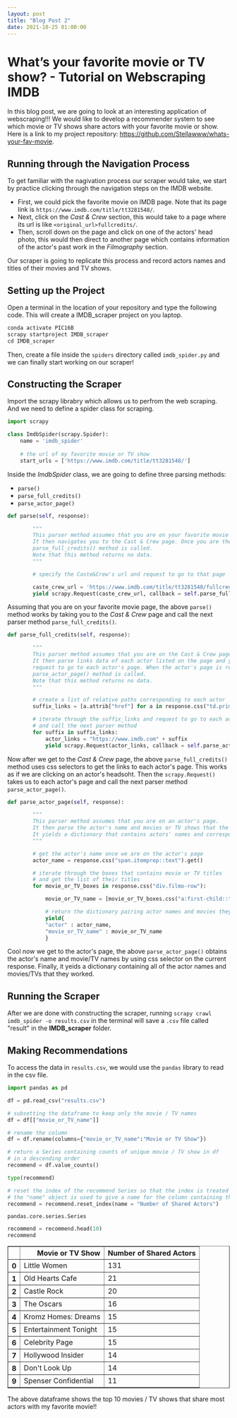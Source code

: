 ```yaml
---
layout: post
title: "Blog Post 2"
date: 2021-10-25 01:00:00
---
```


# What’s your favorite movie or TV show? - Tutorial on Webscraping IMDB

In this blog post, we are going to look at an interesting application of webscraping!!! We would like to develop a recommender system to see which movie or TV shows share actors with your favorite movie or show. \
Here is a link to my project repository: https://github.com/Stellawww/whats-your-fav-movie.

## Running through the Navigation Process

To get familiar with the nagivation process our scraper would take, we start by practice clicking through the navigation steps on the IMDB website.
* First, we could pick the favorite movie on IMDB page. Note that its page link is 
`https://www.imdb.com/title/tt3281548/`.
* Next, click on the *Cast & Crew* section, this would take to a page where its url is like `<original_url>fullcredits/`.
* Then, scroll down on the page and click on one of the actors' head photo, this would then direct to another page which contains information of the actor's past work in the *Filmography* section.

Our scraper is going to replicate this process and record actors names and titles of their movies and TV shows.

## Setting up the Project

Open a terminal in the location of your repository and type the following code. This will create a IMDB_scraper project on you laptop.


```python
conda activate PIC16B
scrapy startproject IMDB_scraper
cd IMDB_scraper
```

Then, create a file inside the `spiders` directory called `imdb_spider.py` and we can finally start working on our scraper!

## Constructing the Scraper

Import the scrapy librabry which allows us to perfrom the web scraping.
And we need to define a spider class for scraping. 


```python
import scrapy

class ImdbSpider(scrapy.Spider):
    name = 'imdb_spider'
    
    # the url of my favorite movie or TV show
    start_urls = ['https://www.imdb.com/title/tt3281548/']

```

Inside the *ImdbSpider* class, we are going to define three parsing methods: 
* `parse()`
* `parse_full_credits()`
* `parse_actor_page()`


```python
def parse(self, response):

        """
        This parser method assumes that you are on your favorite movie page.
        It then navigates you to the Cast & Crew page. Once you are there,
        parse_full_credits() method is called. 
        Note that this method returns no data.
        """

        # specify the Caste&Crew's url and request to go to that page

        caste_crew_url = 'https://www.imdb.com/title/tt3281548/fullcredits/'
        yield scrapy.Request(caste_crew_url, callback = self.parse_full_credits)
```

Assuming that you are on your favorite movie page, the above `parse()` method works by taking you to the *Cast & Crew* page and call the next parser method `parse_full_credits()`.


```python
def parse_full_credits(self, response):

        """
        This parser method assumes that you are on the Cast & Crew page. 
        It then parse links data of each actor listed on the page and yield a
        request to go to each actor's page. When the actor's page is reached,
        parse_actor_page() method is called.
        Note that this method returns no data.
        """

        # create a list of relative paths corresponding to each actor
        suffix_links = [a.attrib["href"] for a in response.css("td.primary_photo a")]

        # iterate through the suffix_links and request to go to each actor's page
        # and call the next parser method
        for suffix in suffix_links:
            actor_links = "https://www.imdb.com" + suffix
            yield scrapy.Request(actor_links, callback = self.parse_actor_page)
```

Now after we get to the *Cast & Crew* page, the above `parse_full_credits()` method uses css selectors to get the links to each actor's page. This works as if we are clicking on an actor's headsoht. Then the `scrapy.Request()` takes us to each actor's page and call the next parser method `parse_actor_page()`. 


```python
def parse_actor_page(self, response):

        """
        This parser method assumes that you are on an actor's page. 
        It then parse the actor's name and movies or TV shows that the actor participated in.
        It yields a dictionary that contains actors' names and corresponding movies.
        """

        # get the actor's name once we are on the actor's page
        actor_name = response.css("span.itemprop::text").get()

        # iterate through the boxes that contains movie or TV titles
        # and get the list of their titles 
        for movie_or_TV_boxes in response.css("div.filmo-row"):

            movie_or_TV_name = [movie_or_TV_boxes.css("a:first-child::text").get()]

            # return the dictionary pairing actor names and movies they worked 
            yield{
            "actor" : actor_name, 
            "movie_or_TV_name" : movie_or_TV_name
            }
```

Cool now we get to the actor's page, the above `parse_actor_page()` obtains the actor's name and movie/TV names by using css selector on the current response. Finally, it yeids a dictionary containing all of the actor names and movies/TVs that they worked.

## Running the Scraper

After we are done with constructing the scraper, running `scrapy crawl imdb_spider -o results.csv` in the terminal will save a `.csv` file called "result" in the **IMDB_scraper** folder. 

## Making Recommendations 

To access the data in `results.csv`, we would use the `pandas` library to read in the csv file.


```python
import pandas as pd
```


```python
df = pd.read_csv("results.csv")
```


```python
# subsetting the dataframe to keep only the movie / TV names
df = df[["movie_or_TV_name"]]

# rename the column
df = df.rename(columns={"movie_or_TV_name":"Movie or TV Show"})
```


```python
# return a Series containing counts of unique movie / TV show in df 
# in a descending order
recommend = df.value_counts()

type(recommend)

# reset the index of the recommend Series so that the index is treated as a column
# the "name" object is used to give a name for the column containing the original Series values
recommend = recommend.reset_index(name = "Number of Shared Actors")
```




    pandas.core.series.Series




```python
recommend = recommend.head(10)
recommend
```




<div>
<style scoped>
    .dataframe tbody tr th:only-of-type {
        vertical-align: middle;
    }

    .dataframe tbody tr th {
        vertical-align: top;
    }

    .dataframe thead th {
        text-align: right;
    }
</style>
<table border="1" class="dataframe">
  <thead>
    <tr style="text-align: right;">
      <th></th>
      <th>Movie or TV Show</th>
      <th>Number of Shared Actors</th>
    </tr>
  </thead>
  <tbody>
    <tr>
      <th>0</th>
      <td>Little Women</td>
      <td>131</td>
    </tr>
    <tr>
      <th>1</th>
      <td>Old Hearts Cafe</td>
      <td>21</td>
    </tr>
    <tr>
      <th>2</th>
      <td>Castle Rock</td>
      <td>20</td>
    </tr>
    <tr>
      <th>3</th>
      <td>The Oscars</td>
      <td>16</td>
    </tr>
    <tr>
      <th>4</th>
      <td>Kromz Homes: Dreams</td>
      <td>15</td>
    </tr>
    <tr>
      <th>5</th>
      <td>Entertainment Tonight</td>
      <td>15</td>
    </tr>
    <tr>
      <th>6</th>
      <td>Celebrity Page</td>
      <td>15</td>
    </tr>
    <tr>
      <th>7</th>
      <td>Hollywood Insider</td>
      <td>14</td>
    </tr>
    <tr>
      <th>8</th>
      <td>Don't Look Up</td>
      <td>14</td>
    </tr>
    <tr>
      <th>9</th>
      <td>Spenser Confidential</td>
      <td>11</td>
    </tr>
  </tbody>
</table>
</div>



The above dataframe shows the top 10 movies / TV shows that share most actors with my favorite movie!!
